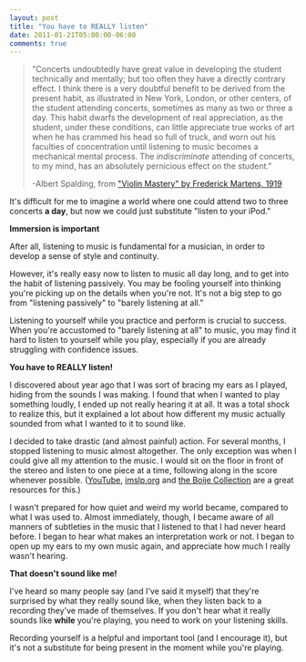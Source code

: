 ```yaml
---
layout: post
title: "You have to REALLY listen"
date: 2011-01-21T05:00:00-06:00
comments: true
---
```


> "Concerts undoubtedly have great value in developing the student technically and mentally; but too often they have a directly contrary effect. I think there is a very doubtful benefit to be derived from the present habit, as illustrated in New York, London, or other centers, of the student attending concerts, sometimes as many as two or three a day. This habit dwarfs the development of real appreciation, as the student, under these conditions, can little appreciate true works of art when he has crammed his head so full of truck, and worn out his faculties of concentration until listening to music becomes a mechanical mental process. The _indiscriminate_ attending of concerts, to my mind, has an absolutely pernicious effect on the student."
>
> -Albert Spalding, from <a href="http://www.gutenberg.org/ebooks/15535">"Violin Mastery" by Frederick Martens, 1919</a>

It's difficult for me to imagine a world where one could attend two to three concerts **a day**, but now we could just substitute "listen to your iPod."

**Immersion is important**

After all, listening to music is fundamental for a musician, in order to develop a sense of style and continuity. 

However, it's really easy now to listen to music all day long, and to get into the habit of listening passively. You may be fooling yourself into thinking you're picking up on the details when you're not. It's not a big step to go from "listening passively" to "barely listening at all."

Listening to yourself while you practice and perform is crucial to success. When you're accustomed to "barely listening at all" to music, you may find it hard to listen to yourself while you play, especially if you are already struggling with confidence issues.

**You have to REALLY listen!**

I discovered about year ago that I was sort of bracing my ears as I played, hiding from the sounds I was making. I found that when I wanted to play something loudly, I ended up not really hearing it at all. It was a total shock to realize this, but it explained a lot about how different my music actually sounded from what I wanted to it to sound like.

I decided to take drastic (and almost painful) action. For several months, I stopped listening to music almost altogether. The only exception was when I could give all my attention to the music. I would sit on the floor in front of the stereo and listen to one piece at a time, following along in the score whenever possible. (<a href="http://www.youtube.com/">YouTube</a>, <a href="http://imslp.org/">imslp.org</a> and <a href="http://www.muslib.se/ebibliotek/boije/indexeng.htm">the Boije Collection</a> are a great resources for this.)

I wasn't prepared for how quiet and weird my world became, compared to what I was used to. Almost immediately, though, I became aware of all manners of subtleties in the music that I listened to that I had never heard before. I began to hear what makes an interpretation work or not. I began to open up my ears to my own music again, and appreciate how much I really wasn't hearing.

**That doesn't sound like me!**

I've heard so many people say (and I've said it myself) that they're surprised by what they really sound like, when they listen back to a recording they've made of themselves. If you don't hear what it really sounds like **while** you're playing, you need to work on your listening skills.

Recording yourself is a helpful and important tool (and I encourage it), but it's not a substitute for being present in the moment while you're playing.
